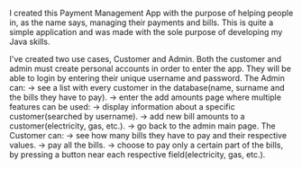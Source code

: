 I created this Payment Management App with the purpose of helping people in, as the name says, managing their payments and bills.
This is quite a simple application and was made with the sole purpose of developing my Java skills.

I've created two use cases, Customer and Admin. Both the customer and admin must create personal accounts in order to enter the app. They will be able to login by entering their unique username and password.
The Admin can:
    -> see a list with every customer in the database(name, surname and the bills they have to pay).
    -> enter the add amounts page where multiple features can be used:
          -> display information about a specific customer(searched by username).
          -> add new bill amounts to a customer(electricity, gas, etc.).
          -> go back to the admin main page.
The Customer can:
    -> see how many bills they have to pay and their respective values.
    -> pay all the bills.
    -> choose to pay only a certain part of the bills, by pressing a button near each respective field(electricity, gas, etc.).
